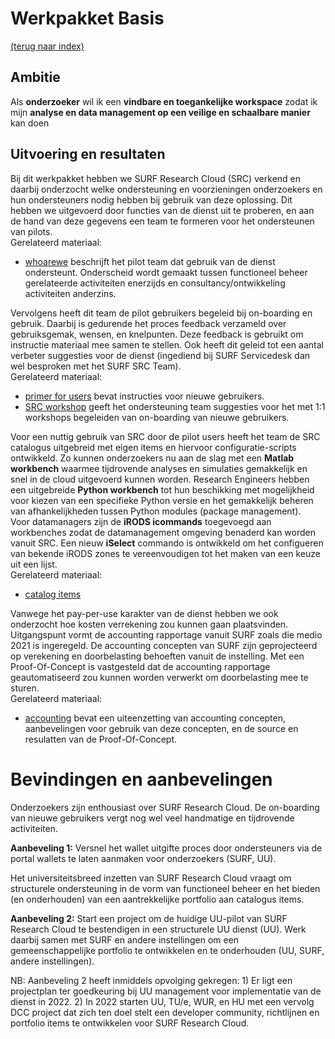 # Werkpakket Basis
[(terug naar index)](index.md)

## Ambitie
Als **onderzoeker** 
wil ik een **vindbare en toegankelijke workspace**
zodat ik mijn **analyse en data management op een 
veilige en schaalbare manier** kan doen

## Uitvoering en resultaten
Bij dit werkpakket hebben we SURF Research Cloud (SRC) verkend en daarbij onderzocht welke 
ondersteuning en voorzieningen onderzoekers en hun ondersteuners nodig hebben 
bij gebruik van deze oplossing.  Dit hebben we uitgevoerd door functies van de dienst
uit te proberen, en aan de hand van deze gegevens een team te formeren voor het ondersteunen
van pilots.   
Gerelateerd materiaal:
- [whoarewe](https://utrechtuniversity.github.io/researchcloud-items/whoiswho.html) beschrijft het
pilot team dat gebruik van de dienst ondersteunt. Onderscheid wordt gemaakt tussen functioneel beheer
gerelateerde activiteiten enerzijds en consultancy/ontwikkeling activiteiten anderzins.

Vervolgens heeft dit team de pilot gebruikers begeleid bij on-boarding en gebruik.
Daarbij is gedurende het proces feedback verzameld over gebruiksgemak, wensen, en knelpunten.
Deze feedback is gebruikt om instructie materiaal mee samen te stellen. Ook heeft dit geleid
tot een aantal verbeter suggesties voor de dienst (ingediend bij SURF Servicedesk dan wel besproken
met het SURF SRC Team).     
Gerelateerd materiaal:
- [primer for users](https://utrechtuniversity.github.io/researchcloud-items/primer-for-users.html)
bevat instructies voor nieuwe gebruikers.
- [SRC workshop](https://utrechtuniversity.github.io/researchcloud-items/primer/workshop-src.html)
geeft het ondersteuning team suggesties voor het met 1:1 workshops begeleiden van on-boarding 
van nieuwe gebruikers.

Voor een nuttig gebruik van SRC door de pilot users heeft het team
de SRC catalogus uitgebreid met eigen items en hiervoor configuratie-scripts ontwikkeld. 
Zo kunnen onderzoekers nu aan de slag met een **Matlab workbench** waarmee tijdrovende analyses en
simulaties gemakkelijk en snel in de cloud uitgevoerd kunnen worden.
Research Engineers hebben een uitgebreide **Python workbench** tot hun beschikking met mogelijkheid
voor kiezen van een specifieke Python versie en het gemakkelijk beheren van afhankelijkheden
tussen Python modules (package management).  
Voor datamanagers zijn de **iRODS icommands** toegevoegd aan workbenches zodat de datamanagement
omgeving benaderd kan worden vanuit SRC. Een nieuw **iSelect** commando is ontwikkeld om 
het configueren van bekende iRODS zones te vereenvoudigen tot het maken van een keuze uit
een lijst.   
Gerelateerd materiaal:
- [catalog items](https://utrechtuniversity.github.io/researchcloud-items/)

Vanwege het pay-per-use karakter van de dienst hebben we ook onderzocht hoe kosten verrekening zou
kunnen gaan plaatsvinden. Uitgangspunt vormt de accounting rapportage vanuit SURF zoals die
medio 2021 is ingeregeld.  De accounting concepten van SURF zijn geprojecteerd op verekening
en doorbelasting behoeften vanuit de instelling. Met een Proof-Of-Concept is vastgesteld dat
de accounting rapportage geautomatiseerd zou kunnen worden verwerkt om doorbelasting mee te sturen.   
Gerelateerd materiaal:
- [accounting](w1/w1-accounting.pdf) bevat een uiteenzetting van accounting concepten, 
aanbevelingen voor gebruik van deze concepten, en de source en resulatten van de Proof-Of-Concept.


# Bevindingen en aanbevelingen
Onderzoekers zijn enthousiast over SURF Research Cloud. De on-boarding van nieuwe gebruikers
vergt nog wel veel handmatige en tijdrovende activiteiten.

**Aanbeveling 1:** Versnel het wallet uitgifte proces door ondersteuners via de portal
wallets te laten aanmaken voor onderzoekers (SURF, UU).

Het universiteitsbreed inzetten van SURF Research Cloud vraagt om structurele ondersteuning
in de vorm van functioneel beheer en het bieden (en onderhouden) van een aantrekkelijke
portfolio aan catalogus items.

**Aanbeveling 2:** Start een project om de huidige UU-pilot van SURF Research Cloud 
te bestendigen in een structurele UU dienst (UU). 
Werk daarbij samen met SURF en andere instellingen om een gemeenschappelijke portfolio
te ontwikkelen en te onderhouden (UU, SURF, andere instellingen).
 
NB: Aanbeveling 2 heeft inmiddels opvolging gekregen: 1) Er ligt een projectplan ter goedkeuring
bij UU management voor implementatie van de dienst in 2022. 2) In 2022 starten UU, TU/e, 
WUR, en HU met een vervolg DCC project dat zich ten doel stelt een developer community,
richtlijnen en portfolio items te ontwikkelen voor SURF Research Cloud. 

